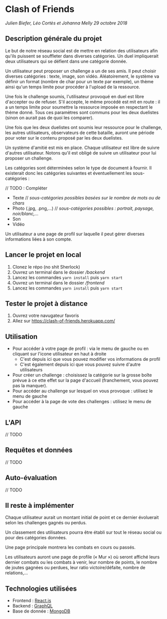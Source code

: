 # Clash of Friends
_Julien Biefer, Léo Cortès et Johanna Melly_
_29 octobre 2018_

## Description générale du projet
Le but de notre réseau social est de mettre en relation des utilisateurs afin qu'ils puissent se souffleter dans diverses catégories.
Un duel impliquerait deux utilisateurs qui se défient dans une catégorie donnée.

Un utilisateur peut proposer un challenge a un de ses amis. Il peut choisir diverses catégories : texte, image, son vidéo. Aléatoirement, le système va définir un format (nombre de char pour un texte par exemple), un thème ainsi qu'un temps limite pour procéder à l'upload de la ressource.

Une fois le challenge soumis, l'utilisateur provoqué en duel est libre d'accepter ou de refuser. S'il accepte, le même procédé est mit en route : il a un temps limite pour soumettre la ressource imposée en respectant le thème donné. Tous ces paramètres sont communs pour les deux duelistes (sinon on aurait pas de quoi les comparer).

Une fois que les deux duelistes ont soumis leur ressource pour le challenge, les autres utilisateurs, observateurs de cette bataille, auront une période pour voter sur le contenu proposé par les deux duelistes.

Un système d'amitié est mis en place. Chaque utilisateur est libre de suivre d'autres utilisateur. Notons qu'il est obligé de suivre un utilisateur pour lui proposer un challenge.

Les catégories sont déterminées selon le type de document à fournir. Il existerait donc les catégories suivantes et éventuellement les sous-catégories :

// TODO : Compléter
* Texte  // _sous-catégories possibles basées sur le nombre de mots ou de chars_
* Photo (.jpg, .png,...) // _sous-catégories possibles : portrait, paysage, noir/blanc,..._
* Son
* Vidéo

Un utilisateur a une page de profil sur laquelle il peut gérer diverses informations liées à son compte.

## Lancer le projet en local
1. Clonez le répo (no shit Sherlock)
2. Ouvrez un terminal dans le dossier */backend*
3. Lancez les commandes ``yarn install`` puis ``yarn start``
4. Ouvrez un terminal dans le dossier */frontend*
3. Lancez les commandes ``yarn install`` puis ``yarn start``

## Tester le projet à distance
1. Ouvrez votre navugateur favoris
2. Allez sur https://clash-of-friends.herokuapp.com/

## Utilisation
- Pour accéder à votre page de profil : via le menu de gauche ou en cliquant sur l'icone utilisateur en haut à droite
  - C'est depuis ici que vous pouvez modifier vos informations de profil
  - C'est également depuis ici que vous pouvez suivre d'autre utilisateurs
- Pour créer un challenge : choisissez la catégorie sur la grosse boîte prévue à ce ette effet sur la page d'accueil (franchement, vous pouvez pas la manquer).
- Pour accéder au challenge sur lesquel on vous provoque : utilisez le menu de gauche
- Pour accéder à la page de vote des challenges : utilisez le menu de gauche

## L'API
// TODO

## Requêtes et données
// TODO

## Auto-évaluation
// TODO 

## Il reste à implémenter

Chaque utilisateur aurait un montant initial de point et ce dernier évoluerait selon les challenges gagnés ou perdus.

Un classement des utilisateurs pourra être établi sur tout le réseau social ou pour des catégories données.

Une page principale montrera les combats en cours ou passés.

Les utilisateurs auront une page de profile (« Mur ») où seront affiché leurs dernier combats ou les combats à venir, leur nombre de points, le nombre de joutes gagnées ou perdues, leur ratio victoire/défaite, nombre de relations,...

## Technologies utilisées

* Frontend : [React.js](https://reactjs.org)
* Backend : [GraphQL](https://graphql.org)
* Base de donnée : [MongoDB](https://www.mongodb.com)
